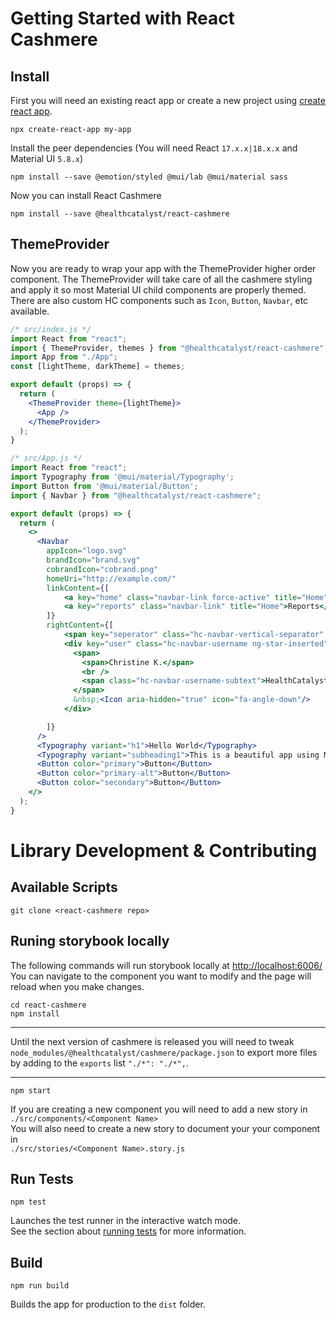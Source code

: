 # Getting Started with React Cashmere

## Install
First you will need an existing react app or create a new project using [create react app](https://reactjs.org/docs/create-a-new-react-app.html).
```
npx create-react-app my-app
```

Install the peer dependencies (You will need React `17.x.x|18.x.x` and Material UI `5.8.x`)
```shell
npm install --save @emotion/styled @mui/lab @mui/material sass
```

Now you can install React Cashmere
```
npm install --save @healthcatalyst/react-cashmere
```


## ThemeProvider

Now you are ready to wrap your app with the ThemeProvider higher order component. 
The ThemeProvider will take care of all the cashmere styling and apply it so most Material UI child components are properly themed. There are also custom HC components such as `Icon`, `Button`, `Navbar`, etc available.

```jsx
/* src/index.js */
import React from "react";
import { ThemeProvider, themes } from "@healthcatalyst/react-cashmere";
import App from "./App";
const [lightTheme, darkTheme] = themes;

export default (props) => {
  return (
    <ThemeProvider theme={lightTheme}>
      <App />
    </ThemeProvider>
  );
}
```

```jsx
/* src/App.js */
import React from "react";
import Typography from '@mui/material/Typography';
import Button from '@mui/material/Button';
import { Navbar } from "@healthcatalyst/react-cashmere";

export default (props) => {
  return (
    <>
      <Navbar
        appIcon="logo.svg"
        brandIcon="brand.svg"
        cobrandIcon="cobrand.png"
        homeUri="http://example.com/"
        linkContent={[
            <a key="home" class="navbar-link force-active" title="Home">Home</a>,
            <a key="reports" class="navbar-link" title="Home">Reports</a>
        ]}
        rightContent={[
            <span key="seperator" class="hc-navbar-vertical-separator" />,
            <div key="user" class="hc-navbar-username ng-star-inserted" tabIndex="0">
              <span>
                <span>Christine K.</span>
                <br />
                <span class="hc-navbar-username-subtext">HealthCatalyst</span>
              </span>
              &nbsp;<Icon aria-hidden="true" icon="fa-angle-down"/>
            </div>

        ]}
      />
      <Typography variant="h1">Hello World</Typography>
      <Typography variant="subheading1">This is a beautiful app using Material UI and Cashmere</Typography>
      <Button color="primary">Button</Button>
      <Button color="primary-alt">Button</Button>
      <Button color="secondary">Button</Button>
    </>
  );
}
```

# Library Development & Contributing
## Available Scripts

```
git clone <react-cashmere repo>
```


## Runing storybook locally
The following commands will run storybook locally at [http://localhost:6006/](http://localhost:6006/)
You can navigate to the component you want to modify and the page will reload when you make changes.
```
cd react-cashmere
npm install
```
******************************************
Until the next version of cashmere is released you will need to tweak 
`node_modules/@healthcatalyst/cashmere/package.json` to export more files by adding
to the `exports` list `"./*": "./*",`.
******************************************

```
npm start
```

If you are creating a new component you will need to add a new story in \
`./src/components/<Component Name>`\
You will also need to create a new story to document your your component in \
`./src/stories/<Component Name>.story.js`


## Run Tests
```
npm test
```

Launches the test runner in the interactive watch mode.\
See the section about [running tests](https://facebook.github.io/create-react-app/docs/running-tests) for more information.

## Build
```
npm run build
```

Builds the app for production to the `dist` folder.